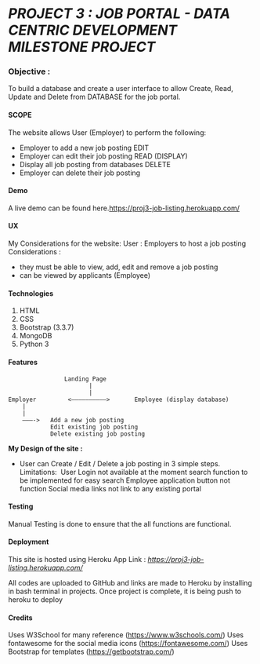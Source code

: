 # _PROJECT 3 : JOB PORTAL - DATA CENTRIC DEVELOPMENT MILESTONE PROJECT_

### Objective :   
To build a database and create a user interface to allow Create, Read, Update and Delete from DATABASE for the job portal.

#### SCOPE
The website allows User (Employer) to perform the following:
* Employer to add a new job posting
EDIT
* Employer can edit their job posting
READ (DISPLAY)
* Display all job posting from databases
DELETE
* Employer can delete their job posting

#### Demo
A live demo can be found here.https://proj3-job-listing.herokuapp.com/

#### UX
My Considerations for the website:
User : Employers to host a job posting
Considerations :
* they must be able to view, add, edit and remove a job posting
* can be viewed by applicants (Employee)


#### Technologies
1. HTML
2. CSS
3. Bootstrap (3.3.7)
4. MongoDB
5. Python 3

#### Features
					Landing Page
						   |
		  				   |
	Employer	     <——————————>		Employee (display database)
		|
		|
		———-> 	Add a new job posting
		        Edit existing job posting
				Delete existing job posting

**My Design of the site :**
* User can Create / Edit / Delete a job posting in 3 simple steps.
Limitations: 
	User Login not available at the moment
	search function to be implemented for easy search
	Employee application button not function
	Social media links not link to any existing portal

#### Testing
Manual Testing is done to ensure that the all functions are functional.

#### Deployment
This site is hosted using Heroku App Link : 
_https://proj3-job-listing.herokuapp.com/_

All codes are uploaded to GitHub and links are made to Heroku by installing in bash terminal in projects.
Once project is complete, it is being push to heroku to deploy

#### Credits
Uses W3School for many reference (https://www.w3schools.com/)
Uses fontawesome for the social media icons (https://fontawesome.com/)
Uses Bootstrap for templates (https://getbootstrap.com/)

 